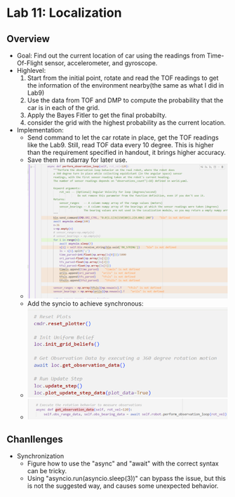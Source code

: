 # Lab 11: Localization

## Overview
* Goal: Find out the current location of car using the readings from Time-Of-Flight sensor, accelerometer, and gyroscope. 
* Highlevel:
  1. Start from the initial point, rotate and read the TOF readings to get the information of the environment nearby(the same as what I did in Lab9)
  2. Use the data from TOF and DMP to compute the probability that the car is in each of the grid. 
  3. Apply the Bayes Fitler to get the final probabilty.
  4. consider the grid with the highest probability as the current location. 
* Implementation:
  * Send command to let the car rotate in place, get the TOF readings like the Lab9. Still, read TOF data every 10 degree. This is higher than the requirement specified in handout, it brings higher accuracy. 
  * Save them in ndarray for later use. 
  * ![alt text](image.png)
  * Add the syncio to achieve synchronous:
  * ![alt text](image-1.png)
  * ![alt text](image-2.png)
## Chanllenges
* Synchronization
  * Figure how to use the "async" and "await" with the correct syntax can be tricky. 
  * Using "asyncio.run(asyncio.sleep(3))" can bypass the issue, but this is not the suggested way, and causes some unexpected behavior. 
